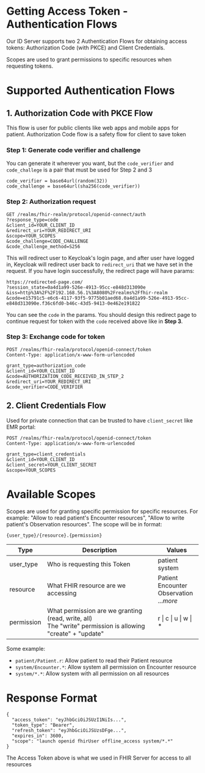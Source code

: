 # Getting Access Token - Authentication Flows

Our ID Server supports two 2 Authentication Flows for obtaining access tokens: Authorization Code (with PKCE) and Client Credentials.

Scopes are used to grant permissions to specific resources when requesting tokens.

# Supported Authentication Flows

## 1. Authorization Code with PKCE Flow

This flow is user for public clients like web apps and mobile apps for patient. Authorization Code flow is a safety flow for client to save token

### Step 1: Generate code verifier and challenge
You can generate it wherever you want, but the `code_verifier` and `code_challege` is a pair that must be used for Step 2 and 3

```
code_verifier = base64url(random(32))
code_challenge = base64url(sha256(code_verifier))
```

### Step 2: Authorization request

```
GET /realms/fhir-realm/protocol/openid-connect/auth
?response_type=code
&client_id=YOUR_CLIENT_ID
&redirect_uri=YOUR_REDIRECT_URI
&scope=YOUR_SCOPES
&code_challenge=CODE_CHALLENGE
&code_challenge_method=S256
```

This will redirect user to Keycloak's login page, and after user have logged in, Keycloak will redirect user back to `redirect_uri` that we have set in the request.
If you have login successfully, the redirect page will have params:

```
https://redirected-page.com/
?session_state=0a4d1a99-526e-4913-95cc-e848d313090e
&iss=http%3A%2F%2F192.168.56.1%3A8080%2Frealms%2Ffhir-realm
&code=e15791c5-e6c6-4117-93f5-9775b01aed68.0a4d1a99-526e-4913-95cc-e848d313090e.f36c6fd0-b46c-43d5-9413-0e462e191822
```

You can see the `code` in the params. You should design this redirect page to continue request for token with the `code` received above like in **Step 3**.

### Step 3: Exchange code for token

```
POST /realms/fhir-realm/protocol/openid-connect/token
Content-Type: application/x-www-form-urlencoded

grant_type=authorization_code
&client_id=YOUR_CLIENT_ID
&code=AUTHORIZATION_CODE_RECEIVED_IN_STEP_2
&redirect_uri=YOUR_REDIRECT_URI
&code_verifier=CODE_VERIFIER
```

## 2. Client Credentials Flow

Used for private connection that can be trusted to have `client_secret` like EMR portal:
```
POST /realms/fhir-realm/protocol/openid-connect/token
Content-Type: application/x-www-form-urlencoded

grant_type=client_credentials
&client_id=YOUR_CLIENT_ID
&client_secret=YOUR_CLIENT_SECRET
&scope=YOUR_SCOPES
```

# Available Scopes

Scopes are used for granting specific permission for specific resources. For example: "Allow to read patient's Encounter resources", "Allow to write patient's Observation resources". The scope will be in format:

`{user_type}/{resource}.{permission}`

| Type | Description | Values |
|----------|----------|----------|
| user_type | Who is requesting this Token | patient <br> system |
| resource | What FHIR resource are we accessing | Patient <br> Encounter <br> Observation <br> ...*more* |
| permission | What permission are we granting (read, write, all) <br> The "write" permission is allowing "create" + "update" | r \| c \| u \| w \| * |

Some example:

- `patient/Patient.r`: Allow patient to read their Patient resource
- `system/Encounter.*`: Allow system all permission on Encounter resource
- `system/*.*`: Allow system with all permission on all resources

# Response Format
```
{
  "access_token": "eyJhbGciOiJSUzI1NiIs...",
  "token_type": "Bearer",
  "refresh_token": "eyJhbGciOiJSUzsDFge...",
  "expires_in": 3600,
  "scope": "launch openid fhirUser offline_access system/*.*"
}
```

The Access Token above is what we used in FHIR Server for access to all resources